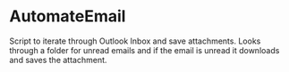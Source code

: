 # AutomateEmail
Script to iterate through Outlook Inbox and save attachments. Looks through a folder for unread emails and if the email is unread it downloads and saves the attachment. 

